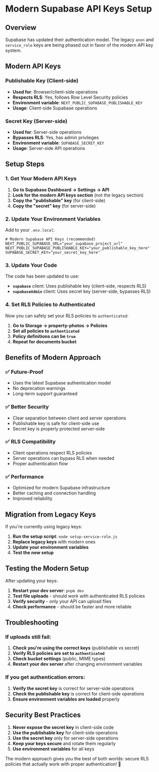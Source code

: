# Modern Supabase API Keys Setup

## Overview
Supabase has updated their authentication model. The legacy `anon` and `service_role` keys are being phased out in favor of the modern API key system.

## Modern API Keys

### **Publishable Key** (Client-side)
- **Used for**: Browser/client-side operations
- **Respects RLS**: Yes, follows Row Level Security policies
- **Environment variable**: `NEXT_PUBLIC_SUPABASE_PUBLISHABLE_KEY`
- **Usage**: Client-side Supabase operations

### **Secret Key** (Server-side)
- **Used for**: Server-side operations
- **Bypasses RLS**: Yes, has admin privileges
- **Environment variable**: `SUPABASE_SECRET_KEY`
- **Usage**: Server-side API operations

## Setup Steps

### 1. Get Your Modern API Keys

1. **Go to Supabase Dashboard → Settings → API**
2. **Look for the modern API keys section** (not the legacy section)
3. **Copy the "publishable" key** (for client-side)
4. **Copy the "secret" key** (for server-side)

### 2. Update Your Environment Variables

Add to your `.env.local`:
```env
# Modern Supabase API Keys (recommended)
NEXT_PUBLIC_SUPABASE_URL="your_supabase_project_url"
NEXT_PUBLIC_SUPABASE_PUBLISHABLE_KEY="your_publishable_key_here"
SUPABASE_SECRET_KEY="your_secret_key_here"
```

### 3. Update Your Code

The code has been updated to use:
- **`supabase`** client: Uses publishable key (client-side, respects RLS)
- **`supabaseAdmin`** client: Uses secret key (server-side, bypasses RLS)

### 4. Set RLS Policies to Authenticated

Now you can safely set your RLS policies to `authenticated`:

1. **Go to Storage → property-photos → Policies**
2. **Set all policies to `authenticated`**
3. **Policy definitions can be `true`**
4. **Repeat for documents bucket**

## Benefits of Modern Approach

### ✅ **Future-Proof**
- Uses the latest Supabase authentication model
- No deprecation warnings
- Long-term support guaranteed

### ✅ **Better Security**
- Clear separation between client and server operations
- Publishable key is safe for client-side use
- Secret key is properly protected server-side

### ✅ **RLS Compatibility**
- Client operations respect RLS policies
- Server operations can bypass RLS when needed
- Proper authentication flow

### ✅ **Performance**
- Optimized for modern Supabase infrastructure
- Better caching and connection handling
- Improved reliability

## Migration from Legacy Keys

If you're currently using legacy keys:

1. **Run the setup script**: `node setup-service-role.js`
2. **Replace legacy keys** with modern ones
3. **Update your environment variables**
4. **Test the new setup**

## Testing the Modern Setup

After updating your keys:

1. **Restart your dev server**: `pnpm dev`
2. **Test file uploads** - should work with authenticated RLS policies
3. **Verify security** - only your API can upload files
4. **Check performance** - should be faster and more reliable

## Troubleshooting

### If uploads still fail:
1. **Check you're using the correct keys** (publishable vs secret)
2. **Verify RLS policies are set to `authenticated`**
3. **Check bucket settings** (public, MIME types)
4. **Restart your dev server** after changing environment variables

### If you get authentication errors:
1. **Verify the secret key** is correct for server-side operations
2. **Check the publishable key** is correct for client-side operations
3. **Ensure environment variables are loaded** properly

## Security Best Practices

1. **Never expose the secret key** in client-side code
2. **Use the publishable key** for client-side operations
3. **Use the secret key** only for server-side operations
4. **Keep your keys secure** and rotate them regularly
5. **Use environment variables** for all keys

The modern approach gives you the best of both worlds: secure RLS policies that actually work with proper authentication! 🚀
